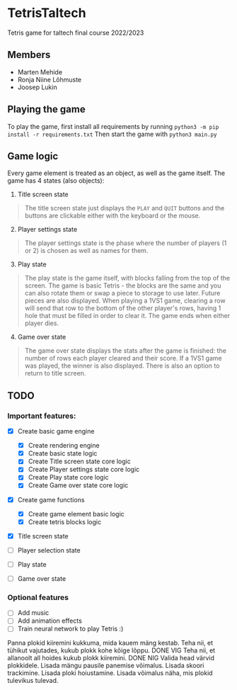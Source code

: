 # TetrisTaltech
Tetris game for taltech final course 2022/2023

## Members
- Marten Mehide
- Ronja Niine Lõhmuste
- Joosep Lukin

## Playing the game
To play the game, first install all requirements by running `python3 -m pip install -r requirements.txt`
Then start the game with `python3 main.py`


## Game logic
Every game element is treated as an object, as well as the game itself.
The game has 4 states (also objects):
1. Title screen state
  > The title screen state just displays the `PLAY` and `QUIT` buttons and the buttons are clickable either with the keyboard or the mouse.
2. Player settings state
  > The player settings state is the phase where the number of players (1 or 2) is chosen as well as names for them.
3. Play state
  > The play state is the game itself, with blocks falling from the top of the screen. The game is basic Tetris - the blocks are the same and you can also rotate them or swap a piece to storage to use later. Future pieces are also displayed. When playing a 1VS1 game, clearing a row will send that row to the bottom of the other player's rows, having 1 hole that must be filled in order to clear it. The game ends when either player dies.
4. Game over state
  > The game over state displays the stats after the game is finished: the number of rows each player cleared and their score. If a 1VS1 game was played, the winner is also displayed. There is also an option to return to title screen.

 
## TODO

### Important features:
- [x] Create basic game engine
  - [x] Create rendering engine
  - [x] Create basic state logic
  - [x] Create Title screen state core logic
  - [x] Create Player settings state core logic
  - [x] Create Play state core logic
  - [x] Create Game over state core logic
- [x] Create game functions
  - [x] Create game element basic logic
  - [x] Create tetris blocks logic
- [x] Title screen state
- [ ] Player selection state
- [ ] Play state
- [ ] Game over state


### Optional features
- [ ] Add music
- [ ] Add animation effects
- [ ] Train neural network to play Tetris :)

Panna plokid kiiremini kukkuma, mida kauem mäng kestab.
Teha nii, et tühikut vajutades, kukub plokk kohe kõige lõppu. DONE VIG
Teha nii, et allanoolt all hoides kukub plokk kiiremini. DONE NIG
Valida head värvid plokkidele.
Lisada mängu pausile panemise võimalus.
Lisada skoori trackimine.
Lisada ploki hoiustamine.
Lisada võimalus näha, mis plokid tulevikus tulevad.
